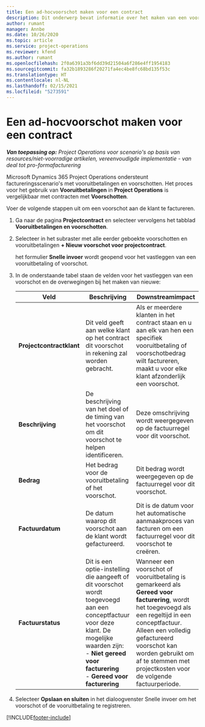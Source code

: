 ```yaml
---
title: Een ad-hocvoorschot maken voor een contract
description: Dit onderwerp bevat informatie over het maken van een voorschot op een contract als dat nodig is.
author: rumant
manager: Annbe
ms.date: 10/26/2020
ms.topic: article
ms.service: project-operations
ms.reviewer: kfend
ms.author: rumant
ms.openlocfilehash: 2f0a6391a3bf6dd39d21504a6f286e4ff1954183
ms.sourcegitcommit: fa32b1893286f20271fa4ec4be8fc68bd135f53c
ms.translationtype: HT
ms.contentlocale: nl-NL
ms.lasthandoff: 02/15/2021
ms.locfileid: "5273591"
---
```

# <a name="creating-an-ad-hoc-advance-on-a-contract"></a>Een ad-hocvoorschot maken voor een contract

_**Van toepassing op:** Project Operations voor scenario's op basis van resources/niet-voorradige artikelen, vereenvoudigde implementatie - van deal tot pro-formafacturering_

Microsoft Dynamics 365 Project Operations ondersteunt factureringsscenario's met vooruitbetalingen en voorschotten. Het proces voor het gebruik van **Vooruitbetalingen** in **Project Operations** is vergelijkbaar met contracten met **Voorschotten**. 

Voer de volgende stappen uit om een voorschot aan de klant te factureren.

1. Ga naar de pagina **Projectcontract** en selecteer vervolgens het tabblad **Vooruitbetalingen en voorschotten**.
2. Selecteer in het subraster met alle eerder geboekte voorschotten en vooruitbetalingen **+ Nieuw voorschot voor projectcontract**. 

    het formulier **Snelle invoer** wordt geopend voor het vastleggen van een vooruitbetaling of voorschot.
    
3. In de onderstaande tabel staan de velden voor het vastleggen van een voorschot en de overwegingen bij het maken van nieuwe:

    | Veld | Beschrijving | Downstreamimpact |
    | --- | --- | --- |
    | **Projectcontractklant** | Dit veld geeft aan welke klant op het contract dit voorschot in rekening zal worden gebracht. | Als er meerdere klanten in het contract staan en u aan elk van hen een specifiek vooruitbetaling of voorschotbedrag wilt factureren, maakt u voor elke klant afzonderlijk een voorschot. |
    | **Beschrijving** | De beschrijving van het doel of de timing van het voorschot om dit voorschot te helpen identificeren. | Deze omschrijving wordt weergegeven op de factuurregel voor dit voorschot. |
    | **Bedrag** | Het bedrag voor de vooruitbetaling of het voorschot. | Dit bedrag wordt weergegeven op de factuurregel voor dit voorschot. |
    | **Factuurdatum** | De datum waarop dit voorschot aan de klant wordt gefactureerd. | Dit is de datum voor het automatische aanmaakproces van facturen om een factuurregel voor dit voorschot te creëren. |
    | **Factuurstatus** | Dit is een optie-instelling die aangeeft of dit voorschot wordt toegevoegd aan een conceptfactuur voor deze klant. De mogelijke waarden zijn:</br>- **Niet gereed voor facturering**</br>- **Gereed voor facturering** | Wanneer een voorschot of vooruitbetaling is gemarkeerd als **Gereed voor facturering**, wordt het toegevoegd als een regeltijd in een conceptfactuur. Alleen een volledig gefactureerd voorschot kan worden gebruikt om af te stemmen met projectkosten voor de volgende factuurperiode. |

4. Selecteer **Opslaan en sluiten** in het dialoogvenster Snelle invoer om het voorschot of de vooruitbetaling te registreren.


[!INCLUDE[footer-include](../../includes/footer-banner.md)]